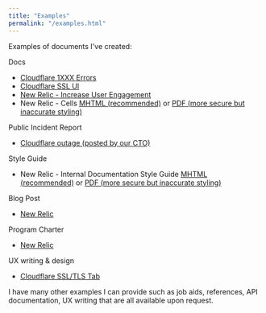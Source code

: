 ```yaml
---
title: "Examples"
permalink: "/examples.html"
---
```


Examples of documents I've created:

Docs
- [Cloudflare 1XXX Errors](https://developers.cloudflare.com/support/troubleshooting/cloudflare-errors/troubleshooting-cloudflare-1xxx-errors/)
- [Cloudflare SSL UI](/assets/images/ssl-ui.png)
- [New Relic - Increase User Engagement](https://docs.newrelic.com/docs/website-performance-monitoring/increase-user-engagement/)
- New Relic - Cells [MHTML (recommended)](/assets/docs/cells-new-relic.mhtml) or [PDF (more secure but inaccurate styling)](/assets/docs/cells-new-relic.pdf)

Public Incident Report 
- [Cloudflare outage (posted by our CTO)](/assets/docs/incident-report.pdf)

Style Guide
- New Relic - Internal Documentation Style Guide [MHTML (recommended)](/assets/docs/style-guide.mhtml) or [PDF (more secure but inaccurate styling)](/assets/docs/style-guide.pdf)

Blog Post
- [New Relic](/assets/docs/design-changes.pdf)

Program Charter
- [New Relic](/assets/docs/charter-internal-docs.pdf)

UX writing & design
- [Cloudflare SSL/TLS Tab](/assets/images/cloudflare-ssl-tab.png)

I have many other examples I can provide such as job aids, references, API documentation, UX writing that are all available upon request.
